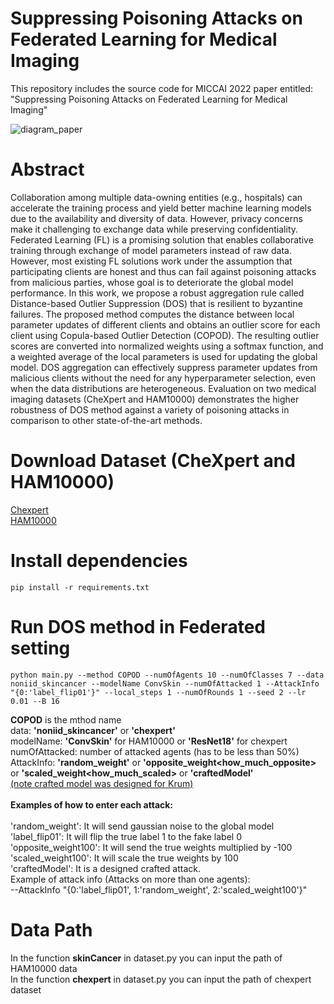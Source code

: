 # Suppressing Poisoning Attacks on Federated Learning for Medical Imaging
This repository includes the source code for MICCAI 2022 paper entitled: "Suppressing Poisoning Attacks on Federated Learning for Medical Imaging"


![diagram_paper](https://user-images.githubusercontent.com/50732592/175290166-63212932-10d3-4d8b-815a-0d35ea8c3078.png)
# Abstract 
Collaboration among multiple data-owning entities (e.g., hospitals) can accelerate the training process and yield better machine learning models due to the availability and diversity of data. However, privacy concerns make it challenging to exchange data while preserving confidentiality. Federated Learning (FL) is a promising solution that enables collaborative training through exchange of model parameters instead of raw data. However, most existing FL solutions work under the assumption that participating clients are honest and thus can fail against poisoning attacks from malicious parties, whose goal is to deteriorate the global model performance. In this work, we propose a robust aggregation rule called Distance-based Outlier Suppression (DOS) that is resilient to byzantine failures. The proposed method computes the distance between local parameter updates of different clients and obtains an outlier score for each client using Copula-based Outlier Detection (COPOD). The resulting outlier scores are converted into normalized weights using a softmax function, and a weighted average of the local parameters is used for updating the global model. DOS aggregation can effectively suppress parameter updates from malicious clients without the need for any hyperparameter selection, even when the data distributions are heterogeneous. Evaluation on two medical imaging datasets (CheXpert and HAM10000) demonstrates the higher robustness of DOS method against a variety of poisoning attacks in comparison to other state-of-the-art methods.
# Download Dataset (CheXpert and HAM10000)
[Chexpert](https://stanfordmlgroup.github.io/competitions/chexpert/) <br />
[HAM10000](https://www.kaggle.com/kmader/skin-cancer-mnist-ham10000)

# Install dependencies
```
pip install -r requirements.txt
```

# Run DOS method in Federated setting 
```
python main.py --method COPOD --numOfAgents 10 --numOfClasses 7 --data noniid_skincancer --modelName ConvSkin --numOfAttacked 1 --AttackInfo "{0:'label_flip01'}" --local_steps 1 --numOfRounds 1 --seed 2 --lr 0.01 --B 16
```
**COPOD** is the mthod name <br />
data: **'noniid_skincancer'** or **'chexpert'** <br />
modelName: **'ConvSkin'** for HAM10000 or **'ResNet18'** for chexpert <br />
numOfAttacked: number of attacked agents (has to be less than 50%) <br /> 
AttackInfo: **'random_weight'** or **'opposite_weight<how_much_opposite>** or **'scaled_weight<how_much_scaled>** or **'craftedModel'** <br /> 
<u>(note crafted model was designed for Krum)</u> <br />  
**Examples of how to enter each attack:** <br />   
'random_weight': It will send gaussian noise to the global model <br /> 
'label_flip01': It will flip the true label 1 to the fake label 0 <br /> 
'opposite_weight100': It will send the true weights multiplied by -100 <br /> 
'scaled_weight100': It will scale the true weights by 100 <br /> 
'craftedModel': It is a designed crafted attack.  <br /> 
Example of attack info (Attacks on more than one agents): <br /> 
--AttackInfo "{0:'label_flip01', 1:'random_weight', 2:'scaled_weight100'}"

# Data Path
In the function **skinCancer** in dataset.py you can input the path of HAM10000 data <br /> 
In the function **chexpert** in dataset.py you can input the path of chexpert dataset



